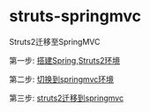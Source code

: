 # struts-springmvc
Struts2迁移至SpringMVC

第一步: [搭建Spring,Struts2环境](../../tree/feature-struts2)

第二步: [切换到springmvc环境](/tree/feature-springmvc)

第三步: [struts2迁移到springmvc](/tree/feature-migrate-springmvc)



